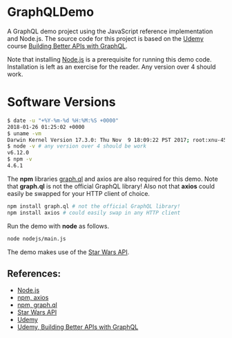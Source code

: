 # GraphQLDemo

A GraphQL demo project using the JavaScript reference implementation and Node.js.
The source code for this project is based on the [Udemy][udemy]
course [Building Better APIs with GraphQL][udemy-graphql].

Note that installing [Node.js][nodejs] is a prerequisite for running this demo code.
Installation is left as an exercise for the reader.
Any version over 4 should work.

# Software Versions

```sh
$ date -u "+%Y-%m-%d %H:%M:%S +0000"
2018-01-26 01:25:02 +0000
$ uname -vm
Darwin Kernel Version 17.3.0: Thu Nov  9 18:09:22 PST 2017; root:xnu-4570.31.3~1/RELEASE_X86_64 x86_64
$ node -v # any version over 4 should be work
v6.12.0
$ npm -v
4.6.1
```

The **npm** libraries [graph.ql][npm-graphql] and axios are also required for this demo.
Note that **graph.ql** is not the official GraphQL library!
Also not that **axios** could easily be swapped for your HTTP client of choice.

```sh
npm install graph.ql # not the official GraphQL library!
npm install axios # could easily swap in any HTTP client
```

Run the demo with **node** as follows.

```sh
node nodejs/main.js
```

The demo makes use of the [Star Wars API][star-wars-api].

## References:

- [Node.js][nodejs]
- [npm, axios][npm-axios]
- [npm, graph.ql][npm-graphql]
- [Star Wars API][star-wars-api]
- [Udemy][udemy]
- [Udemy, Building Better APIs with GraphQL][udemy-graphql]

[nodejs]: https://nodejs.org/
[npm-axios]: https://www.npmjs.com/package/axios
[npm-graphql]: https://www.npmjs.com/package/graph.ql
[star-wars-api]: https://swapi.co
[udemy]: https://www.udemy.com
[udemy-graphql]: https://www.udemy.com/building-better-apis-with-graphql/

